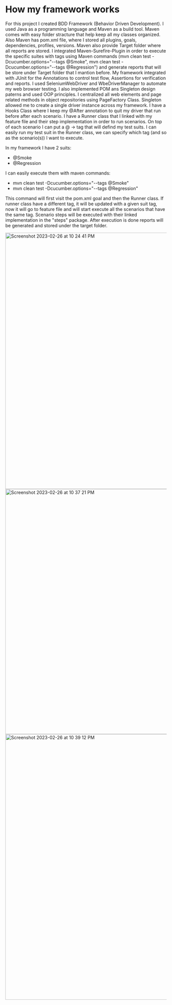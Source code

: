 # How my framework works

For this project I created BDD Framework (Behavior Driven Development). 
I used Java as a programming language and Maven as a build tool. Maven comes with easy folder stracture that help keep all my classes organized. Also Maven has pom.xml file, where I stored all plugins, goals, dependencies, profiles, versions. Maven also provide Target folder where all reports are stored. I integrated Maven-Surefire-Plugin in order to execute the specific suites with tags using Maven commands (mvn clean test -Dcucumber.options="--tags @Smoke", mvn clean test -Dcucumber.options="--tags @Regression") and generate reports that will be store under Target folder that I mantion before.
My framework integrated with JUnit for the Annotations to control test flow, Assertions for verification and reports. 
I used SeleniumWebDriver and WbeDriverManager to automate my web browser testing. 
I also implemented POM ans Singleton design paterns and used OOP principles. I centralized all web elements and page related methods in object repositories using PageFactory Class. Singleton allowed me to create a single driver instance  across my framework.
I have a Hooks Class where I keep my @After annotation to quit my driver that run before after each scenario.
I have a Runner class that I linked with my feature file and their step implementation in order to run scenarios. On top of each scenario I can put a @ -> tag that will defind my test suits. I can easily run my test suit in the Runner class, we can specify which tag (and so as the scenario(s)) I want to execute.

In my framework I have 2 suits:  
- @Smoke
- @Regression

I can easily execute them with maven commands:
- mvn clean test -Dcucumber.options="--tags @Smoke"
- mvn clean test -Dcucumber.options="--tags @Regression"

This command will first visit the pom.xml goal and then the Runner class. If runner class have a different tag, it will be updated with  a given suit tag, now it will go to feature file and will start execute all the scenarios that have the same tag. Scenario steps will be executed with their linked implementation in the "steps" package. After execution is done reports will be generated and stored under the target folder.
                         


<img width="801" alt="Screenshot 2023-02-26 at 10 24 41 PM" src="https://user-images.githubusercontent.com/116601185/221475940-dabf46ac-98df-42ee-981a-21963908bb3e.png">
<img width="766" alt="Screenshot 2023-02-26 at 10 37 21 PM" src="https://user-images.githubusercontent.com/116601185/221475942-e39d894b-8f07-45d1-8fb6-d839071d2484.png">
<img width="830" alt="Screenshot 2023-02-26 at 10 39 12 PM" src="https://user-images.githubusercontent.com/116601185/221475945-d0080565-c1d9-4aa4-ae2a-f77f0b51b356.png">

